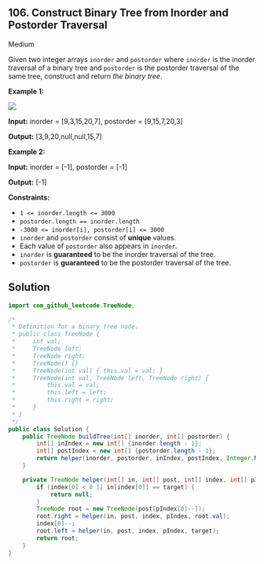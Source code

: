 ## 106\. Construct Binary Tree from Inorder and Postorder Traversal

Medium

Given two integer arrays `inorder` and `postorder` where `inorder` is the inorder traversal of a binary tree and `postorder` is the postorder traversal of the same tree, construct and return _the binary tree_.

**Example 1:**

![](https://assets.leetcode.com/uploads/2021/02/19/tree.jpg)

**Input:** inorder = [9,3,15,20,7], postorder = [9,15,7,20,3]

**Output:** [3,9,20,null,null,15,7] 

**Example 2:**

**Input:** inorder = [-1], postorder = [-1]

**Output:** [-1] 

**Constraints:**

*   `1 <= inorder.length <= 3000`
*   `postorder.length == inorder.length`
*   `-3000 <= inorder[i], postorder[i] <= 3000`
*   `inorder` and `postorder` consist of **unique** values.
*   Each value of `postorder` also appears in `inorder`.
*   `inorder` is **guaranteed** to be the inorder traversal of the tree.
*   `postorder` is **guaranteed** to be the postorder traversal of the tree.

## Solution

```java
import com_github_leetcode.TreeNode;

/*
 * Definition for a binary tree node.
 * public class TreeNode {
 *     int val;
 *     TreeNode left;
 *     TreeNode right;
 *     TreeNode() {}
 *     TreeNode(int val) { this.val = val; }
 *     TreeNode(int val, TreeNode left, TreeNode right) {
 *         this.val = val;
 *         this.left = left;
 *         this.right = right;
 *     }
 * }
 */
public class Solution {
    public TreeNode buildTree(int[] inorder, int[] postorder) {
        int[] inIndex = new int[] {inorder.length - 1};
        int[] postIndex = new int[] {postorder.length - 1};
        return helper(inorder, postorder, inIndex, postIndex, Integer.MAX_VALUE);
    }

    private TreeNode helper(int[] in, int[] post, int[] index, int[] pIndex, int target) {
        if (index[0] < 0 || in[index[0]] == target) {
            return null;
        }
        TreeNode root = new TreeNode(post[pIndex[0]--]);
        root.right = helper(in, post, index, pIndex, root.val);
        index[0]--;
        root.left = helper(in, post, index, pIndex, target);
        return root;
    }
}
```